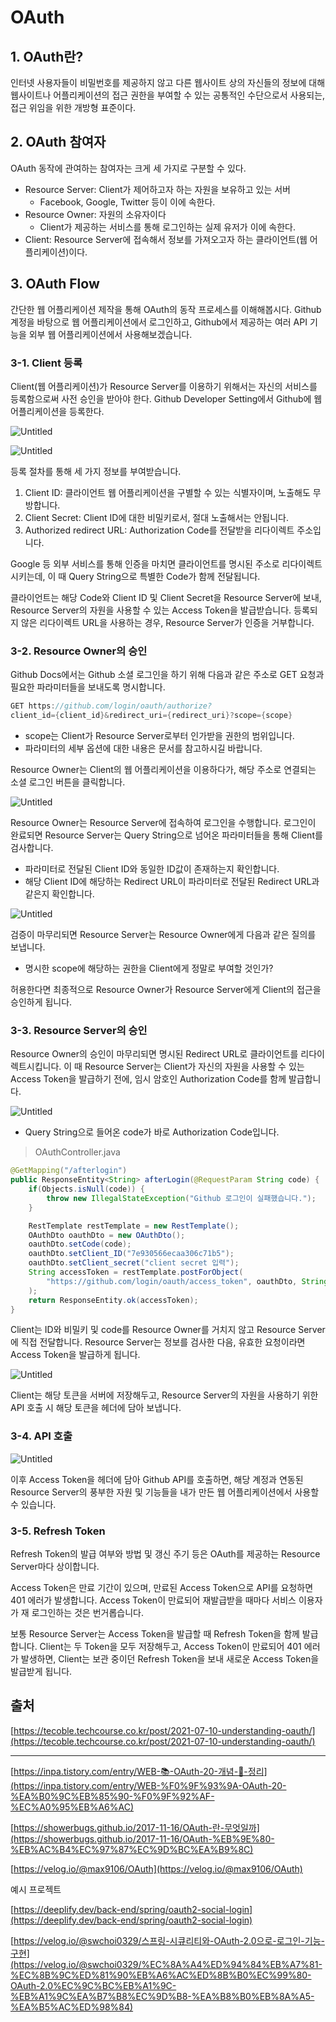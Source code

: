 # OAuth

## 1. OAuth란?

인터넷 사용자들이 비밀번호를 제공하지 않고 다른 웹사이트 상의 자신들의 정보에 대해 웹사이트나 어플리케이션의 접근 권한을 부여할 수 있는 공통적인 수단으로서 사용되는, 접근 위임을 위한 개방형 표준이다.

## 2. OAuth 참여자

OAuth 동작에 관여하는 참여자는 크게 세 가지로 구분할 수 있다.

- Resource Server: Client가 제어하고자 하는 자원을 보유하고 있는 서버
    - Facebook, Google, Twitter 등이 이에 속한다.
- Resource Owner: 자원의 소유자이다
    - Client가 제공하는 서비스를 통해 로그인하는 실제 유저가 이에 속한다.
- Client: Resource Server에 접속해서 정보를 가져오고자 하는 클라이언트(웹 어플리케이션)이다.

## 3. OAuth Flow

간단한 웹 어플리케이션 제작을 통해 OAuth의 동작 프로세스를 이해해봅시다. Github 계정을 바탕으로 웹 어플리케이션에서 로그인하고, Github에서 제공하는 여러 API 기능을 외부 웹 어플리케이션에서 사용해보겠습니다.

### 3-1. Client 등록

Client(웹 어플리케이션)가 Resource Server를 이용하기 위해서는 자신의 서비스를 등록함으로써 사전 승인을 받아야 한다. Github Developer Setting에서 Github에 웹 어플리케이션을 등록한다.

![Untitled](./res/seminar-17/Untitled.png)

![Untitled](./res/seminar-17/Untitled%201.png)

등록 절차를 통해 세 가지 정보를 부여받습니다.

1. Client ID: 클라이언트 웹 어플리케이션을 구별할 수 있는 식별자이며, 노출해도 무방합니다.
2. Client Secret: Client ID에 대한 비밀키로서, 절대 노출해서는 안됩니다.
3. Authorized redirect URL: Authorization Code를 전달받을 리다이렉트 주소입니다.

Google 등 외부 서비스를 통해 인증을 마치면 클라이언트를 명시된 주소로 리다이렉트 시키는데, 이 때 Query String으로 특별한 Code가 함께 전달됩니다.

클라이언트는 해당 Code와 Client ID 및 Client Secret을 Resource Server에 보내, Resource Server의 자원을 사용할 수 있는 Access Token을 발급받습니다. 등록되지 않은 리다이렉트 URL을 사용하는 경우, Resource Server가 인증을 거부합니다.

### 3-2. Resource Owner의 승인

Github Docs에서는 Github 소셜 로그인을 하기 위해 다음과 같은 주소로 GET 요청과 필요한 파라미터들을 보내도록 명시합니다.

```java
GET https://github.com/login/oauth/authorize?
client_id={client_id}&redirect_uri={redirect_uri}?scope={scope}
```

- scope는 Client가 Resource Server로부터 인가받을 권한의 범위입니다.
- 파라미터의 세부 옵션에 대한 내용은 문서를 참고하시길 바랍니다.

Resource Owner는 Client의 웹 어플리케이션을 이용하다가, 해당 주소로 연결되는 소셜 로그인 버튼을 클릭합니다.

![Untitled](./res/seminar-17/Untitled%202.png)

Resource Owner는 Resource Server에 접속하여 로그인을 수행합니다. 로그인이 완료되면 Resource Server는 Query String으로 넘어온 파라미터들을 통해 Client를 검사합니다.

- 파라미터로 전달된 Client ID와 동일한 ID값이 존재하는지 확인합니다.
- 해당 Client ID에 해당하는 Redirect URL이 파라미터로 전달된 Redirect URL과 같은지 확인합니다.

![Untitled](./res/seminar-17/Untitled%203.png)

검증이 마무리되면 Resource Server는 Resource Owner에게 다음과 같은 질의를 보냅니다.

- 명시한 scope에 해당하는 권한을 Client에게 정말로 부여할 것인가?

허용한다면 최종적으로 Resource Owner가 Resource Server에게 Client의 접근을 승인하게 됩니다.

### 3-3. Resource Server의 승인

Resource Owner의 승인이 마무리되면 명시된 Redirect URL로 클라이언트를 리다이렉트시킵니다. 이 때 Resource Server는 Client가 자신의 자원을 사용할 수 있는 Access Token을 발급하기 전에, 임시 암호인 Authorization Code를 함께 발급합니다.

![Untitled](./res/seminar-17/Untitled%204.png)

- Query String으로 들어온 code가 바로 Authorization Code입니다.

> OAuthController.java
> 

```java
@GetMapping("/afterlogin")
public ResponseEntity<String> afterLogin(@RequestParam String code) {
	if(Objects.isNull(code)) {
		throw new IllegalStateException("Github 로그인이 실패했습니다.");
	}

	RestTemplate restTemplate = new RestTemplate();
	OAuthDto oauthDto = new OAuthDto();
	oauthDto.setCode(code);
	oauthDto.setClient_ID("7e930566ecaa306c71b5");
	oauthDto.setClient_secret("client secret 입력");
	String accessToken = restTemplate.postForObject(
		"https://github.com/login/oauth/access_token", oauthDto, String.class
	);
	return ResponseEntity.ok(accessToken);
}
```

Client는 ID와 비밀키 및 code를 Resource Owner를 거치지 않고 Resource Server에 직접 전달합니다. Resource Server는 정보를 검사한 다음, 유효한 요청이라면 Access Token을 발급하게 됩니다.

![Untitled](./res/seminar-17/Untitled%205.png)

Client는 해당 토큰을 서버에 저장해두고, Resource Server의 자원을 사용하기 위한 API 호출 시 해당 토큰을 헤더에 담아 보냅니다.

### 3-4. API 호출

![Untitled](./res/seminar-17/Untitled%206.png)

이후 Access Token을 헤더에 담아 Github API를 호출하면, 해당 계정과 연동된 Resource Server의 풍부한 자원 및 기능들을 내가 만든 웹 어플리케이션에서 사용할 수 있습니다.

### 3-5. Refresh Token

Refresh Token의 발급 여부와 방법 및 갱신 주기 등은 OAuth를 제공하는 Resource Server마다 상이합니다.

Access Token은 만료 기간이 있으며, 만료된 Access Token으로 API를 요청하면 401 에러가 발생합니다. Access Token이 만료되어 재발급받을 때마다 서비스 이용자가 재 로그인하는 것은 번거롭습니다.

보통 Resource Server는 Access Token을 발급할 때 Refresh Token을 함께 발급합니다. Client는 두 Token을 모두 저장해두고, Access Token이 만료되어 401 에러가 발생하면, Client는 보관 중이던 Refresh Token을 보내 새로운 Access Token을 발급받게 됩니다.

## 출처

[https://tecoble.techcourse.co.kr/post/2021-07-10-understanding-oauth/](https://tecoble.techcourse.co.kr/post/2021-07-10-understanding-oauth/)

---

[https://inpa.tistory.com/entry/WEB-📚-OAuth-20-개념-💯-정리](https://inpa.tistory.com/entry/WEB-%F0%9F%93%9A-OAuth-20-%EA%B0%9C%EB%85%90-%F0%9F%92%AF-%EC%A0%95%EB%A6%AC)

[https://showerbugs.github.io/2017-11-16/OAuth-란-무엇일까](https://showerbugs.github.io/2017-11-16/OAuth-%EB%9E%80-%EB%AC%B4%EC%97%87%EC%9D%BC%EA%B9%8C)

[https://velog.io/@max9106/OAuth](https://velog.io/@max9106/OAuth)

예시 프로젝트

[https://deeplify.dev/back-end/spring/oauth2-social-login](https://deeplify.dev/back-end/spring/oauth2-social-login)

[https://velog.io/@swchoi0329/스프링-시큐리티와-OAuth-2.0으로-로그인-기능-구현](https://velog.io/@swchoi0329/%EC%8A%A4%ED%94%84%EB%A7%81-%EC%8B%9C%ED%81%90%EB%A6%AC%ED%8B%B0%EC%99%80-OAuth-2.0%EC%9C%BC%EB%A1%9C-%EB%A1%9C%EA%B7%B8%EC%9D%B8-%EA%B8%B0%EB%8A%A5-%EA%B5%AC%ED%98%84)

